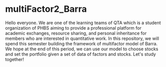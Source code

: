 # multiFactor2_Barra
Hello everyone. We are one of the learning teams of QTA which is a student organization of PHBS aiming to provide a professional platform for academic exchanges, resource sharing, and personal inheritance for members who are interested in quantitative work. In this repository, we will spend this semester building the framework of multifactor model of Barra. We hope at the end of this period, we can use our model to choose stocks and set the portfolio given a set of data of factors and stocks. Let's study together!
